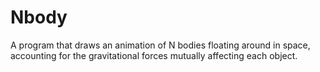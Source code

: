 # Nbody
A program that draws an animation of N bodies floating around in space, accounting for the gravitational forces mutually affecting each object.
